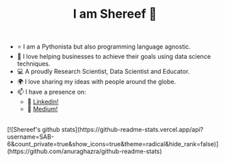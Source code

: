   <h1 align="center"> I am Shereef 👋 </h1>
  <br/>
  
* ⭐ I am a Pythonista but also programming language agnostic. <br/>
* 💖 I love helping businesses to achieve their goals using data science techniques.  <br/>
* 💻 A proudly Research Scientist, Data Scientist and Educator.  <br/>
* 🌍 I love sharing my ideas with people around the globe.  <br/>
* 📫 I have a presence on: <br/>
  * :link: <a href="https://www.linkedin.com/in/shereefbankole/">Linkedin!</a> <br/>
  * :link: <a href="https://medium.com/@shereef.bankole_13733/">Medium!</a> 
 
 <br/>
[![Shereef's github stats](https://github-readme-stats.vercel.app/api?username=SAB-6&count_private=true&show_icons=true&theme=radical&hide_rank=false)](https://github.com/anuraghazra/github-readme-stats)
<!--
**SAB-6/SAB-6** is a ✨ _special_ ✨ repository because its `README.md` (this file) appears on your GitHub profile.
 
   <br/>
  <img src="https://github.com/SAB-6/SAB-6/blob/main/_prof.jpg" style="width:500px;height:600px;">  

Here are some ideas to get you started:

- 🔭 I’m currently working on ...
- 🌱 I’m currently learning ...
- 👯 I’m looking to collaborate on ...
- 🤔 I’m looking for help with ...
- 💬 Ask me about ...
- 📫 How to reach me: ...
- 😄 Pronouns: ...
- ⚡ Fun fact: ...
-->

